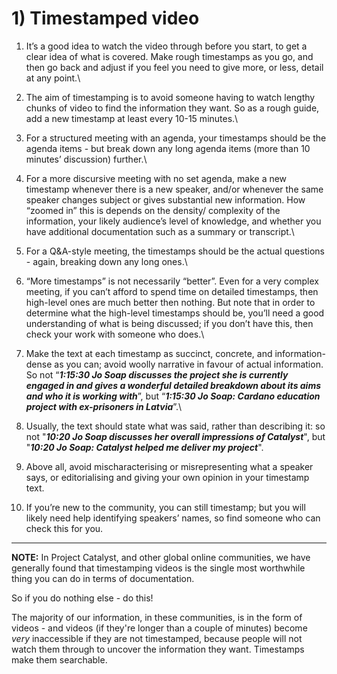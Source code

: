 # 1) Timestamped video

1. It’s a good idea to watch the video through before you start, to get a clear idea of what is covered. Make rough timestamps as you go, and then go back and adjust if you feel you need to give more, or less, detail at any point.\

2. The aim of timestamping is to avoid someone having to watch lengthy chunks of video to find the information they want. So as a rough guide, add a new timestamp at least every 10-15 minutes.\

3. For a structured meeting with an agenda, your timestamps should be the agenda items - but break down any long agenda items (more than 10 minutes’ discussion) further.\

4. For a more discursive meeting with no set agenda, make a new timestamp whenever there is a new speaker, and/or whenever the same speaker changes subject or gives substantial new information. How “zoomed in” this is depends on the density/ complexity of the information, your likely audience’s level of knowledge, and whether you have additional documentation such as a summary or transcript.\

5. For a Q\&A-style meeting, the timestamps should be the actual questions - again, breaking down any long ones.\

6. “More timestamps” is not necessarily “better”. Even for a very complex meeting, if you can’t afford to spend time on detailed timestamps, then high-level ones are much better then nothing. But note that in order to determine what the high-level timestamps should be, you’ll need a good understanding of what is being discussed; if you don’t have this, then check your work with someone who does.\

7. Make the text at each timestamp as succinct, concrete, and information-dense as you can; avoid woolly narrative in favour of actual information. So not “_**1:15:30 Jo Soap discusses the project she is currently engaged in and gives a wonderful detailed breakdown about its aims and who it is working with**_”, but “_**1:15:30 Jo Soap: Cardano education project with ex-prisoners in Latvia**_”.\

8. Usually, the text should state what was said, rather than describing it: so not "_**10:20 Jo Soap discusses her overall impressions of Catalyst**_", but "_**10:20 Jo Soap: Catalyst helped me deliver my project**_".&#x20;
9. Above all, avoid mischaracterising or misrepresenting what a speaker says, or editorialising and giving your own opinion in your timestamp text.&#x20;
10. If you’re new to the community, you can still timestamp; but you will likely need help identifying speakers’ names, so find someone who can check this for you.

***

**NOTE:** In Project Catalyst, and other global online communities, we have generally found that timestamping videos is the single most worthwhile thing you can do in terms of documentation.&#x20;

So if you do nothing else - do this!

The majority of our information, in these communities, is in the form of videos - and videos (if they're longer than a couple of minutes) become _very_ inaccessible if they are not timestamped, because people will not watch them through to uncover the information they want. Timestamps make them searchable.&#x20;
